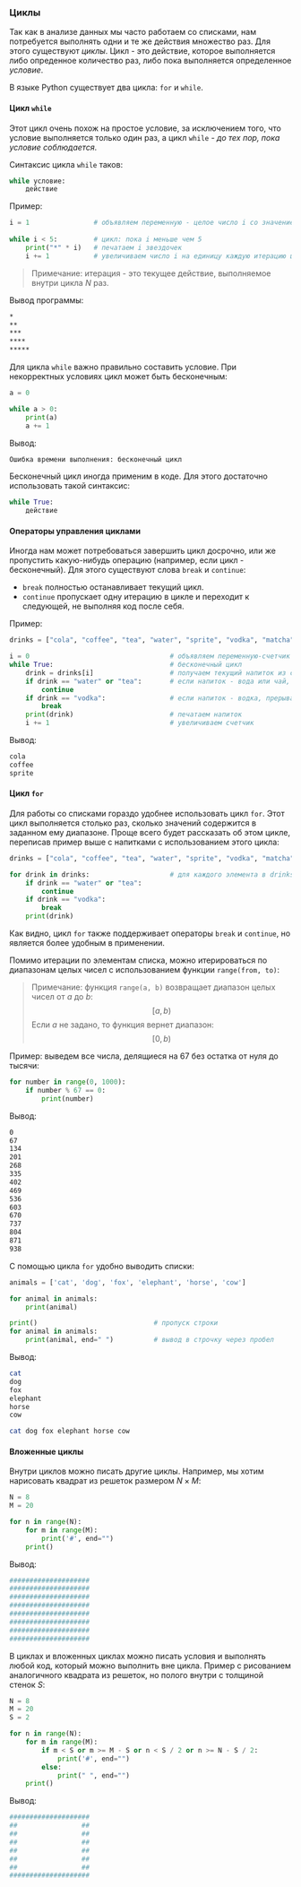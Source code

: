 ### Циклы
Так как в анализе данных мы часто работаем со списками, нам потребуется выполнять одни и те же действия множество раз. Для этого существуют *циклы*. Цикл - это действие, которое выполняется либо опреденное количество раз, либо пока выполняется определенное *условие*.

В языке Python существует два цикла: `for` и `while`.

#### Цикл `while`
Этот цикл очень похож на простое условие, за исключением того, что условие выполняется только один раз, а цикл `while` - *до тех пор, пока условие соблюдается*.

Синтаксис цикла `while` таков:
```python
while условие:
	действие
```

Пример: 
```python
i = 1                # объявляем переменную - целое число i со значением 1
 
while i < 5:         # цикл: пока i меньше чем 5
	print("*" * i)   # печатаем i звездочек
	i += 1           # увеличиваем число i на единицу каждую итерацию цикла
```
> Примечание: итерация - это текущее действие, выполняемое внутри цикла $N$ раз.

Вывод программы:
```bash
*
**
***
****
*****
```

Для цикла `while` важно правильно составить условие. При некорректных условиях цикл может быть бесконечным:
```python
a = 0

while a > 0:
	print(a)
	a += 1
```
Вывод:
```bash
Ошибка времени выполнения: бесконечный цикл
```

Бесконечный цикл иногда применим в коде. Для этого достаточно использовать такой синтаксис:
```python
while True:
	действие
```

#### Операторы управления циклами
Иногда нам может потребоваться завершить цикл досрочно, или же пропустить какую-нибудь операцию (например, если цикл - бесконечный). Для этого существуют слова `break` и `continue`:
- `break` полностью останавливает текущий цикл.
- `continue` пропускает одну итерацию в цикле и переходит к следующей, не выполняя код после себя.

Пример:
```python
drinks = ["cola", "coffee", "tea", "water", "sprite", "vodka", "matcha", "juice"]

i = 0                                   # объявляем переменную-счетчик
while True:                             # бесконечный цикл
	drink = drinks[i]                   # получаем текущий напиток из списка по индексу
	if drink == "water" or "tea":       # если напиток - вода или чай, пропускаем его
		continue
	if drink == "vodka":                # если напиток - водка, прерываем цикл
		break
	print(drink)                        # печатаем напиток
	i += 1                              # увеличиваем счетчик
```
Вывод:
```bash
cola
coffee
sprite
```

#### Цикл `for`
Для работы со списками гораздо удобнее использовать цикл `for`. Этот цикл выполняется столько раз, сколько значений содержится в заданном ему диапазоне. Проще всего будет рассказать об этом цикле, переписав пример выше с напитками с использованием этого цикла:
```python
drinks = ["cola", "coffee", "tea", "water", "sprite", "vodka", "matcha", "juice"]

for drink in drinks:                    # для каждого элемента в drinks:
	if drink == "water" or "tea": 
		continue
	if drink == "vodka":
		break
	print(drink)
```

Как видно, цикл `for` также поддерживает операторы `break` и `continue`, но является более удобным в применении.

Помимо итерации по элементам списка, можно итерироваться по диапазонам целых чисел с использованием функции `range(from, to)`:

> Примечание: функция `range(a, b)` возвращает диапазон целых чисел от $a$ до $b$: $$[a,b)$$ Если $a$ не задано, то функция вернет диапазон: $$[0, b)$$

Пример: выведем все числа, делящиеся на 67 без остатка от нуля до тысячи:
```python
for number in range(0, 1000):
	if number % 67 == 0:
		print(number)
```
Вывод:
```bash
0
67
134
201
268
335
402
469
536
603
670
737
804
871
938
```

С помощью цикла `for` удобно выводить списки:
```python
animals = ['cat', 'dog', 'fox', 'elephant', 'horse', 'cow']

for animal in animals:
	print(animal)

print()                             # пропуск строки
for animal in animals:
	print(animal, end=" ")          # вывод в строчку через пробел
```
Вывод:
```bash
cat
dog
fox
elephant
horse
cow

cat dog fox elephant horse cow 
```

#### Вложенные циклы
Внутри циклов можно писать другие циклы. Например, мы хотим нарисовать квадрат из 
решеток размером $N\times M$:
```python
N = 8
M = 20

for n in range(N):
	for m in range(M):
		print('#', end="")
	print()
```
Вывод:
```bash
####################
####################
####################
####################
####################
####################
####################
####################
```


В циклах и вложенных циклах можно писать условия и выполнять любой код, который можно выполнить вне цикла. Пример с рисованием аналогичного квадрата из решеток, но полого внутри c толщиной стенок $S$:
```python
N = 8
M = 20
S = 2

for n in range(N):
    for m in range(M):
        if m < S or m >= M - S or n < S / 2 or n >= N - S / 2:
            print('#', end="")
        else:
            print(" ", end="")
    print()
```
Вывод:
```bash
####################
##                ##
##                ##
##                ##
##                ##
##                ##
##                ##
####################
```


